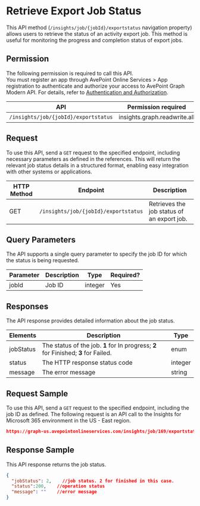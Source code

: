 # Retrieve Export Job Status

This API method (`/insights/job/{jobId}/exportstatus` navigation property) allows users to retrieve the status of an activity export job. This method is useful for monitoring the progress and completion status of export jobs.

## Permission

The following permission is required to call this API.  
You must register an app through AvePoint Online Services > App registration to authenticate and authorize your access to AvePoint Graph Modern API. For details, refer to [Authentication and Authorization](https://learn.avepoint.com/docs/Use-AvePoint-Graph-Modern-API.html#authentication-and-authorization).

| API     | Permission required | 
|-------------------|---------------|
| `/insights/job/{jobId}/exportstatus` |  insights.graph.readwrite.all |

## Request

To use this API, send a `GET` request to the specified endpoint, including necessary parameters as defined in the references. This will return the relevant job status details in a structured format, enabling easy integration with other systems or applications.

| HTTP Method | Endpoint | Description |
| --- | --- | --- |
| GET | `/insights/job/{jobId}/exportstatus` | Retrieves the job status of an export job. |

## Query Parameters

The API supports a single query parameter to specify the job ID for which the status is being requested.

| Parameter | Description | Type    | Required? |
|-----------|-------------|---------|-----------|
| jobId     | Job ID     | integer | Yes       |

## Responses

The API response provides detailed information about the job status. 

| Elements   | Description                | Type    |
|------------|----------------------------|---------|
| jobStatus  | The status of the job. **1** for In progress; **2** for Finished; **3** for Failed.      | enum |
| status     | The HTTP response status code | integer |
| message    | The error message          | string  |

## Request Sample

To use this API, send a `GET` request to the specified endpoint, including the job ID as defined. The following request is an API call to the Insights for Microsoft 365 environment in the US - East region.

```json
https://graph-us.avepointonlineservices.com/insights/job/169/exportstatus
```

## Response Sample

This API response returns the job status.

```json
{
  "jobStatus": 2,    //job status. 2 for finished in this case.
  "status":200,    //operation status
  "message": ""    //error message
}
```